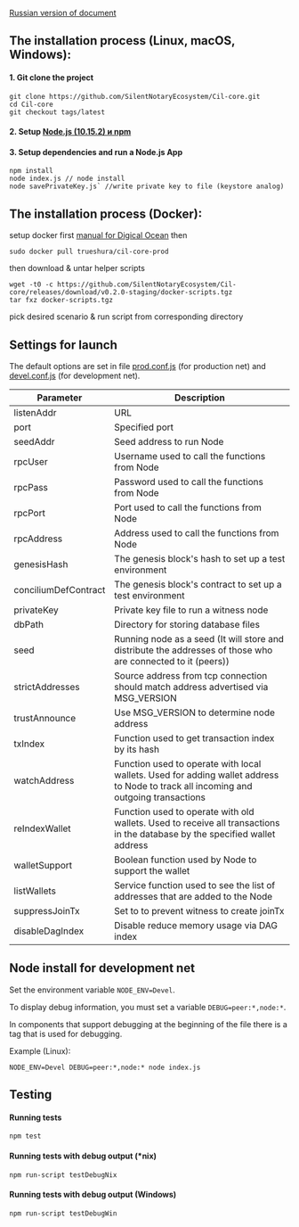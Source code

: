 [Russian version of document](README.rus.md)

## The installation process (Linux, macOS, Windows):

#### 1. Git clone the project

```
git clone https://github.com/SilentNotaryEcosystem/Cil-core.git
cd Cil-core
git checkout tags/latest
```

#### 2. Setup [Node.js (10.15.2) и npm](https://nodejs.org/dist/v10.15.2/node-v10.15.2.pkg)

#### 3. Setup dependencies and run a Node.js App

```
npm install
node index.js // node install
node savePrivateKey.js` //write private key to file (keystore analog)
```

## The installation process (Docker):

setup docker first [manual for Digical Ocean](https://www.digitalocean.com/community/tutorials/how-to-install-and-use-docker-on-ubuntu-18-04)
then

```
sudo docker pull trueshura/cil-core-prod
```

then download & untar helper scripts

```$xslt
wget -t0 -c https://github.com/SilentNotaryEcosystem/Cil-core/releases/download/v0.2.0-staging/docker-scripts.tgz
tar fxz docker-scripts.tgz
```

pick desired scenario & run script from corresponding directory

## Settings for launch

The default options are set in file [prod.conf.js](https://github.com/SilentNotaryEcosystem/Cil-core/blob/devel/config/prod.conf.js) (for production net) and [devel.conf.js](https://github.com/SilentNotaryEcosystem/Cil-core/blob/devel/config/devel.conf.js) (for development net).

| Parameter            | Description                                                                                                                         |
| -------------------- | ----------------------------------------------------------------------------------------------------------------------------------- |
| listenAddr           | URL                                                                                                                                 |
| port                 | Specified port                                                                                                                      |
| seedAddr             | Seed address to run Node                                                                                                            |
| rpcUser              | Username used to call the functions from Node                                                                                       |
| rpcPass              | Password used to call the functions from Node                                                                                       |
| rpcPort              | Port used to call the functions from Node                                                                                           |
| rpcAddress           | Address used to call the functions from Node                                                                                        |
| genesisHash          | The genesis block's hash to set up a test environment                                                                               |
| conciliumDefContract | The genesis block's contract to set up a test environment                                                                           |
| privateKey           | Private key file to run a witness node                                                                                              |
| dbPath               | Directory for storing database files                                                                                                |
| seed                 | Running node as a seed (It will store and distribute the addresses of those who are connected to it (peers))                        |
| strictAddresses      | Source address from tcp connection should match address advertised via MSG_VERSION                                                  |
| trustAnnounce        | Use MSG_VERSION to determine node address                                                                                           |
| txIndex              | Function used to get transaction index by its hash                                                                                  |
| watchAddress         | Function used to operate with local wallets. Used for adding wallet address to Node to track all incoming and outgoing transactions |
| reIndexWallet        | Function used to operate with old wallets. Used to receive all transactions in the database by the specified wallet address         |
| walletSupport        | Boolean function used by Node to support the wallet                                                                                 |
| listWallets          | Service function used to see the list of addresses that are added to the Node                                                       |
| suppressJoinTx       | Set to to prevent witness to create joinTx                                                                                          |
| disableDagIndex      | Disable reduce memory usage via DAG index                                                                                           |

## Node install for development net

Set the environment variable `NODE_ENV=Devel`.

To display debug information, you must set a variable `DEBUG=peer:*,node:*`.

In components that support debugging at the beginning of the file there is a tag that is used for debugging.

Example (Linux):

```
NODE_ENV=Devel DEBUG=peer:*,node:* node index.js
```

## Testing

#### Running tests

`npm test`

#### Running tests with debug output (\*nix)

`npm run-script testDebugNix`

#### Running tests with debug output (Windows)

`npm run-script testDebugWin`
